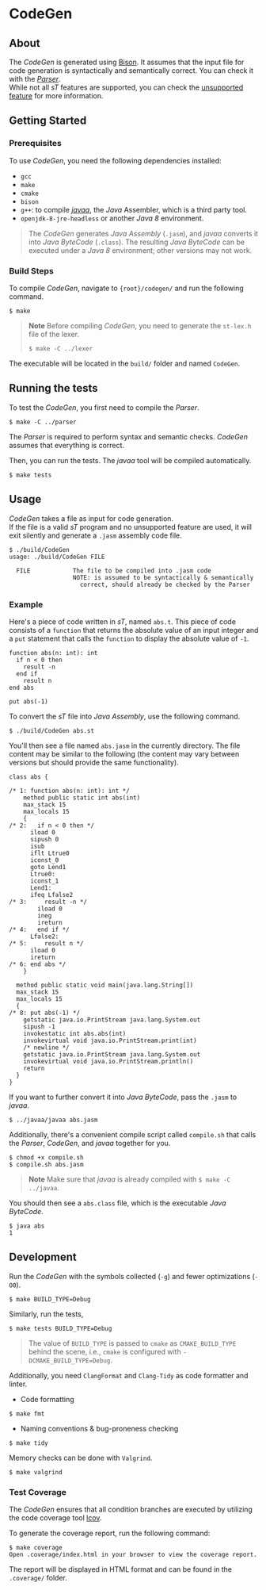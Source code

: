 # CodeGen

## About

The _CodeGen_ is generated using [Bison](https://www.gnu.org/software/bison/manual/). It assumes that the input file for code generation is syntactically and semantically correct. You can check it with the *[Parser](../parser/)*. \
While not all _sT_ features are supported, you can check the [unsupported feature](unsupported_features.md) for more information.

## Getting Started

### Prerequisites

To use _CodeGen_, you need the following dependencies installed:

- `gcc`
- `make`
- `cmake`
- `bison`
- `g++`: to compile *[javaa](../javaa/)*, the _Java_ Assembler, which is a third party tool.
- `openjdk-8-jre-headless` or another _Java 8_ environment.

> The _CodeGen_ generates _Java Assembly_ (`.jasm`), and _javaa_ converts it into _Java ByteCode_ (`.class`).
> The resulting _Java ByteCode_ can be executed under a _Java 8_ environment; other versions may not work.

### Build Steps

To compile _CodeGen_, navigate to `{root}/codegen/` and run the following command.

```
$ make
```

> **Note**
> Before compiling _CodeGen_, you need to generate the `st-lex.h` file of the lexer.
> ```
> $ make -C ../lexer
> ```

The executable will be located in the `build/` folder and named `CodeGen`.

## Running the tests

To test the _CodeGen_, you first need to compile the _Parser_.
```
$ make -C ../parser
```

The _Parser_ is required to perform syntax and semantic checks. _CodeGen_ assumes that everything is correct.

Then, you can run the tests. The _javaa_ tool will be compiled automatically.

```
$ make tests
```

## Usage

_CodeGen_ takes a file as input for code generation. \
If the file is a valid _sT_ program and no unsupported feature are used, it will exit silently and generate a `.jasm` assembly code file.

```
$ ./build/CodeGen
usage: ./build/CodeGen FILE

  FILE            The file to be compiled into .jasm code
                  NOTE: is assumed to be syntactically & semantically
                    correct, should already be checked by the Parser
```

### Example

Here's a piece of code written in _sT_, named `abs.t`. This piece of code consists of a `function` that returns the absolute value of an input integer and a `put` statement that calls the `function` to display the absolute value of `-1`.

```turing
function abs(n: int): int
  if n < 0 then
    result -n
  end if
    result n
end abs

put abs(-1)
```

To convert the _sT_ file into _Java Assembly_, use the following command.

```
$ ./build/CodeGen abs.st
```

You'll then see a file named `abs.jasm` in the currently directory.
The file content may be similar to the following (the content may vary between versions but should provide the same functionality).

```
class abs {

/* 1: function abs(n: int): int */
    method public static int abs(int)
    max_stack 15
    max_locals 15
    {
/* 2:   if n < 0 then */
      iload 0
      sipush 0
      isub
      iflt Ltrue0
      iconst_0
      goto Lend1
      Ltrue0:
      iconst_1
      Lend1:
      ifeq Lfalse2
/* 3:     result -n */
        iload 0
        ineg
        ireturn
/* 4:   end if */
      Lfalse2:
/* 5:     result n */
      iload 0
      ireturn
/* 6: end abs */
    }

  method public static void main(java.lang.String[])
  max_stack 15
  max_locals 15
  {
/* 8: put abs(-1) */
    getstatic java.io.PrintStream java.lang.System.out
    sipush -1
    invokestatic int abs.abs(int)
    invokevirtual void java.io.PrintStream.print(int)
    /* newline */
    getstatic java.io.PrintStream java.lang.System.out
    invokevirtual void java.io.PrintStream.println()
    return
  }
}
```

If you want to further convert it into _Java ByteCode_, pass the `.jasm` to _javaa_.

```
$ ../javaa/javaa abs.jasm
```

Additionally, there's a convenient compile script called `compile.sh` that calls the _Parser_, _CodeGen_, and _javaa_ together for you.

```
$ chmod +x compile.sh
$ compile.sh abs.jasm
```

> **Note**
> Make sure that _javaa_ is already compiled with `$ make -C ../javaa`.

You should then see a `abs.class` file, which is the executable _Java ByteCode_.

```
$ java abs
1
```

## Development

Run the _CodeGen_ with the symbols collected (`-g`) and fewer optimizations (`-O0`).

```
$ make BUILD_TYPE=Debug
```

Similarly, run the tests,

```
$ make tests BUILD_TYPE=Debug
```

> The value of `BUILD_TYPE` is passed to `cmake` as `CMAKE_BUILD_TYPE` behind the scene, i.e., `cmake` is configured with `-DCMAKE_BUILD_TYPE=Debug`.

Additionally, you need `ClangFormat` and `Clang-Tidy` as code formatter and linter.

- Code formatting

```
$ make fmt
```

- Naming conventions & bug-proneness checking

```
$ make tidy
```

Memory checks can be done with `Valgrind`.

```
$ make valgrind
```

### Test Coverage

The _CodeGen_ ensures that all condition branches are executed by utilizing the code coverage tool [lcov](https://github.com/linux-test-project/lcov).

To generate the coverage report, run the following command:

```
$ make coverage
Open .coverage/index.html in your browser to view the coverage report.
```

The report will be displayed in HTML format and can be found in the `.coverage/` folder.
